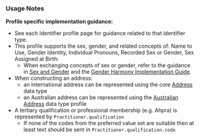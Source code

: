 ### Usage Notes

**Profile specific implementation guidance:**
- See each Identifier profile page for guidance related to that identifier type.
- This profile supports the sex, gender, and related concepts of: Name to Use, Gender Identity, Individual Pronouns, Recorded Sex or Gender, Sex Assigned at Birth:
   - When exchanging concepts of sex or gender, refer to the guidance in [Sex and Gender](sexgender.html) and the [Gender Harmony Implementation Guide](http://hl7.org/xprod/ig/uv/gender-harmony/).
- When constructing an address:
  - an international address can be represented using the core [Address](http://hl7.org/fhir/R4/datatypes.html#Address) data type
  - an Australian address can be represented using the [Australian Address](StructureDefinition-au-address.html) data type profile
- A tertiary qualification or professional membership (e.g. Ahpra) is represented by `Practitioner.qualification`
  - If none of the codes from the preferred value set are suitable then at least text should be sent in `Practitioner.qualification.code`
